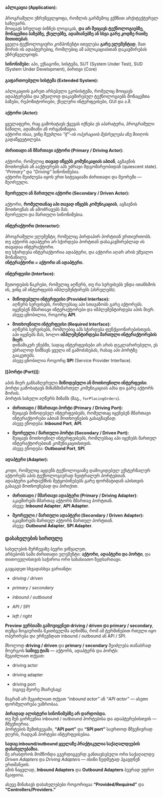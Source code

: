 
#### **აპლიკაცია (Application):**

პროგრამული უზრუნველყოფა, რომლის გარშემოც ვქმნით არქიტექტურულ საზღვარს.  
მოიცავს სრულად ბიზნეს ლოგიკას, **და არ შეიცავს ტექნოლოგიებზე, მონაცემთა ბაზებზე, ქსელებზე, ადამიანებზე ან სხვა გარე კოდზე რაიმე მითითებას**.  
ყველა ტექნოლოგიური კომპონენტი ითვლება **გარე ელემენტად**, მათ შორის ის ადაპტერებიც, რომლებიც ამ აპლიკაციასთან დაკავშირებას უზრუნველყოფს.

**სინონიმები:** აპი, ექსაგონი, სისტემა, SUT (System Under Test), SUD (System Under Development), ბირთვი (Core)


#### **გაფართოებული სისტემა (Extended System):**

აპლიკაციის გარეთ არსებული ეკოსისტემა, რომელიც მოიცავს ადაპტერებსა და უშუალოდ დაკავშირებულ ტექნოლოგიებს  მონაცემთა ბაზები, რეპოზიტორიები, ქსელური ინტერფეისები, GUI და ა.შ.


#### **აქტორი (Actor):**

ყველაფერი, რაც გამოხატავს ქცევას  იქნება ეს აპარატურა, პროგრამული ნაწილი, ადამიანი ან ორგანიზაცია.  
აქტორი ისაა, ვინც შეუძლია _“if”-ის ოპერაციის შესრულება_ ანუ მიიღოს გადაწყვეტილება.


#### **ძირითადი ან მმართავი აქტორი (Primary / Driving Actor):**

აქტორი, რომელიც **თავად იწყებს კომუნიკაციას აპთან**, აგზავნის მოთხოვნას ან ააქტიურებს აპს უძრავი მდგომარეობიდან (quiescent state).  
_“Primary”_ და _“Driving”_ სინონიმებია.  
აქტორი შეიძლება იყოს ერთ სიტუაციაში ძირითადი და მეორეში — მეორეული.


#### **მეორეული ან მართული აქტორი (Secondary / Driven Actor):**

აქტორი, **რომელთანაც აპი თავად იწყებს კომუნიკაციას**, აგზავნის მოთხოვნას ან ამოძრავებს მას.  
მეორეული და მართული სინონიმებია.


#### **ინტერაქტორი (Interactor):**

პროგრამული ელემენტი, რომელიც პირდაპირ პორტთან ურთიერთობს.  
თუ აქტორს ადაპტერი არ სჭირდება პორტთან დასაკავშირებლად  ის თავადაა ინტერაქტორი.  
თუ სჭირდება  ინტერაქტორია ადაპტერი, და აქტორი აღარ არის უშუალო მონაწილე.  
**ინტერაქტორი = აქტორი ან ადაპტერი.**


#### **ინტერფეისი (Interface):**

მეთოდების ნაკრები, რომელიც აღწერს, თუ რა სერვისებს უნდა ითანხმოს ის, ვინც ამ ინტერფეისს იმპლემენტირებს (ასრულებს).

- **მიწოდებული ინტერფეისი (Provided Interface):**  
    აღწერს სერვისებს, რომლებსაც აპი სთავაზობს გარე აქტორებს.  
    იყენებენ მმართავი ინტერაქტორები და იმპლემენტირდება აპის მიერ.  
    ასევე ცნობილია, როგორც **API**.
    
- **მოთხოვნილი ინტერფეისი (Required Interface):**  
    აღწერს სერვისებს, რომლებიც აპს სჭირდება ფუნქციონირებისთვის.  
    აპი იყენებს მას, ხოლო **იმპლემენტირდება მართული ინტერაქტორების მიერ**.  
    დინამიკურ ენებში, სადაც ინტერფეისები არ არის დეკლარირებული, ეს უბრალოდ ნიშნავს ყველა იმ გამოძახებას, რასაც აპი პორტზე გააკეთებს.  
    ასევე ცნობილია როგორც **SPI** (Service Provider Interface).


#### **[[პორტი (Port)]]:**

აპის მიერ განსაზღვრული **მიწოდებული ან მოთხოვნილი ინტერფეისი**.  
პორტი გამოხატავს მიზანმიმართულ კომუნიკაციას აპსა და გარე აქტორს შორის.  
პორტის სახელი აღწერს მიზანს (მაგ., `forPlacingOrders`).

- **ძირითადი / მმართავი პორტი (Primary / Driving Port):**  
    შეიცავს მიწოდებულ ინტერფეისებს, რომელთაც იყენებენ მმართავი ინტერაქტორები აპთან მოთხოვნების გასაგზავნად.  
    ასევე ეწოდება: **Inbound Port**, **API**.
    
- **მეორეული / მართული პორტი (Secondary / Driven Port):**  
    შეიცავს მოთხოვნილ ინტერფეისებს, რომლებსაც აპი იყენებს მართულ ინტერაქტორებთან კომუნიკაციისთვის.  
    ასევე ეწოდება: **Outbound Port**, **SPI**.


#### **ადაპტერი (Adapter):**

კოდი, რომელიც აცდენს ტექნოლოგიაზე დამოკიდებულ ექსტერნალურ აქტორებს აპის ტექნოლოგიურად ნეიტრალურ პორტებთან.  
ადაპტერი გარდაქმნის შეტყობინებებს გარე ფორმატიდან აპისთვის გასაგებ მოთხოვნებად  და პირიქით.

- **ძირითადი / მმართავი ადაპტერი (Primary / Driving Adapter):**  
    აკავშირებს მმართავ აქტორს მმართავ პორტთან.  
    ასევე: **Inbound Adapter**, **API Adapter**.
    
- **მეორეული / მართული ადაპტერი (Secondary / Driven Adapter):**  
    აკავშირებს მართულ აქტორს მართულ პორტთან.  
    ასევე: **Outbound Adapter**, **SPI Adapter**.



### **დასახელების სირთულე**

სახელების შერჩევაზე ბევრი ვიწვალეთ.  
არსებობს სამი ძირითადი ელემენტი: **აქტორი, ადაპტერი და პორტი**, და თითოეულისთვის საჭიროა ორი სახასიათო ზედსართავი.

გავცადეთ სხვადასხვა ვარიანტი:

- _driving / driven_
    
- _primary / secondary_
    
- _inbound / outbound_
    
- _API / SPI_
    
- _left / right_
    

**Preview ვერსიაში გამოვიყენეთ driving / driven და primary / secondary**, თუმცა ზოგიერთმა მკითხველმა აღნიშნა, რომ ამ ტერმინებით რთული იყო ოპერირება და ურჩევნდათ inbound / outbound ან API / SPI.

მხოლოდ **driving / driven** და **primary / secondary** შეიძლება თანაბრად მოერგოს **სამივე ტიპს** — აქტორს, ადაპტერს და პორტს:  
შეგიძლიათ თქვათ:

- driving actor
    
- driving adapter
    
- driving port  
    (იგივე მეორე მხარესაც)
    

მაგრამ არ შეგიძლიათ თქვათ _“inbound actor”_ ან _“API actor”_ — ასეთი ფორმულირება უაზრობაა.

**პირადად ალისტერი სინონიმებზე არ დარდობდა.**  
თუ შენ გირჩევნია inbound / outbound პორტებისა და ადაპტერებისთვის — მშვენიერია.  
პორტების შემთხვევაში, **“API port”** და **“SPI port”** საერთოდ მშვენივრად ჟღერს, რადგან პორტები ინტერფეისებია.

**სადაც inbound/outbound ყველაზე პრაქტიკულია  საქაღალდეების დასახელებაშია.**  
მე არასდროს მომწონდა გვერდიგვერდ განთავსებული ორი საქაღალდე: _Driven Adapters_ და _Driving Adapters_ — ისინი ზედმეტად ჰგავდნენ ერთმანეთს.  
ამის ნაცვლად, **Inbound Adapters** და **Outbound Adapters** ბევრად უფრო მკაფიოა.

ასევე მინახავს დასახელებები როგორიცაა **“Provided/Required”** და **“Controllers/Providers.”**  